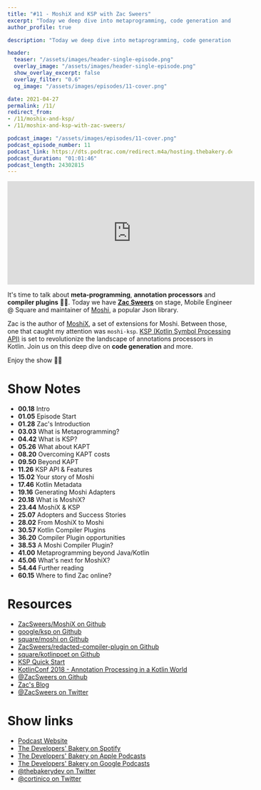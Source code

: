 ```yaml
---
title: "#11 - MoshiX and KSP with Zac Sweers"
excerpt: "Today we deep dive into metaprogramming, code generation and compiler plugins with Zac Sweers, talking about his experience with MoshiX and KSP"
author_profile: true

description: "Today we deep dive into metaprogramming, code generation and compiler plugins with Zac Sweers, talking about his experience with MoshiX and KSP"

header:
  teaser: "/assets/images/header-single-episode.png"
  overlay_image: "/assets/images/header-single-episode.png"
  show_overlay_excerpt: false
  overlay_filter: "0.6"
  og_image: "/assets/images/episodes/11-cover.png"

date: 2021-04-27
permalink: /11/
redirect_from:
- /11/moshix-and-ksp/
- /11/moshix-and-ksp-with-zac-sweers/

podcast_image: "/assets/images/episodes/11-cover.png"
podcast_episode_number: 11
podcast_link: https://dts.podtrac.com/redirect.m4a/hosting.thebakery.dev/11-thedevelopersbakery-moshix-and-ksp.m4a
podcast_duration: "01:01:46"
podcast_length: 24302815
---
```


<iframe src="https://open.spotify.com/embed-podcast/show/4jV6Yoz7D38sZJlYMzJm3k" width="110%" height="232" frameborder="0" allowtransparency="true" allow="encrypted-media"></iframe>

It's time to talk about **meta-programming**, **annotation processors** and **compiler plugins** 🧙‍♂️. Today we have [**Zac Sweers**](https://twitter.com/ZacSweers) on stage, Mobile Engineer @ Square and maintainer of [Moshi](https://github.com/square/moshi), a popular Json library.

Zac is the author of [MoshiX](https://github.com/ZacSweers/MoshiX), a set of extensions for Moshi. Between those, one that caught my attention was `moshi-ksp`. [KSP (Kotlin Symbol Processing API)]((https://github.com/google/ksp)) is set to revolutionize the landscape of annotations processors in Kotlin. Join us on this deep dive on **code generation** and more.

Enjoy the show 👨‍🍳

# Show Notes

- **00.18** Intro
- **01.05** Episode Start
- **01.28** Zac's Introduction
- **03.03** What is Metaprogramming?
- **04.42** What is KSP?
- **05.26** What about KAPT
- **08.20** Overcoming KAPT costs
- **09.50** Beyond KAPT
- **11.26** KSP API & Features
- **15.02** Your story of Moshi
- **17.46** Kotlin Metadata
- **19.16** Generating Moshi Adapters
- **20.18** What is MoshiX?
- **23.44** MoshiX & KSP
- **25.07** Adopters and Success Stories
- **28.02** From MoshiX to Moshi
- **30.57** Kotlin Compiler Plugins
- **36.20** Compiler Plugin opportunities
- **38.53** A Moshi Compiler Plugin?
- **41.00** Metaprogramming beyond Java/Kotlin
- **45.06** What's next for MoshiX?
- **54.44** Further reading
- **60.15** Where to find Zac online?

# Resources

* <i class="fab fa-github"></i> [ZacSweers/MoshiX on Github](https://github.com/ZacSweers/MoshiX)
* <i class="fab fa-github"></i> [google/ksp on Github](https://github.com/google/ksp)
* <i class="fab fa-github"></i> [square/moshi on Github](https://github.com/square/moshi)
* <i class="fab fa-github"></i> [ZacSweers/redacted-compiler-plugin on Github](https://github.com/ZacSweers/redacted-compiler-plugin)
* <i class="fab fa-github"></i> [square/kotlinpoet on Github](https://github.com/square/kotlinpoet)
* <i class="fas fa-link"></i> [KSP Quick Start](https://github.com/google/ksp/blob/master/docs/quickstart.md)
* <i class="fab fa-youtube"></i> [KotlinConf 2018 - Annotation Processing in a Kotlin World](https://youtu.be/a2RoLFzrFG0)
* <i class="fab fa-github"></i> [@ZacSweers on Github](https://github.com/ZacSweers)
* <i class="fas fa-link"></i> [Zac's Blog](https://www.zacsweers.dev/)
* <i class="fab fa-twitter"></i> [@ZacSweers on Twitter](https://twitter.com/ZacSweers)

# Show links

* <i class="fas fa-link"></i> [Podcast Website](https://thebakery.dev)
* <i class="fab fa-spotify"></i> [The Developers' Bakery on Spotify](https://open.spotify.com/show/4jV6Yoz7D38sZJlYMzJm3k?si=AL3ske_0R_CKlEScMhYhug)
* <i class="fas fa-podcast"></i> [The Developers' Bakery on Apple Podcasts](https://podcasts.apple.com/us/podcast/the-developers-bakery/id1542849034)
* <i class="fab fa-google-play"></i> [The Developers' Bakery on Google Podcasts](https://podcasts.google.com/feed/aHR0cHM6Ly90aGViYWtlcnkuZGV2L3BvZGNhc3QueG1s)
* <i class="fab fa-twitter"></i> [@thebakerydev on Twitter](https://twitter.com/thebakerydev)
* <i class="fab fa-twitter"></i> [@cortinico on Twitter](https://twitter.com/cortinico)
